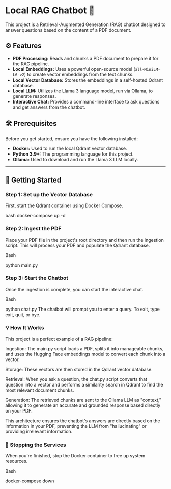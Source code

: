 # Local RAG Chatbot 🔮

This project is a Retrieval-Augmented Generation (RAG) chatbot designed to answer questions based on the content of a PDF document.

## ⚙️ Features

* **PDF Processing:** Reads and chunks a PDF document to prepare it for the RAG pipeline.
* **Local Embeddings:** Uses a powerful open-source model (`all-MiniLM-L6-v2`) to create vector embeddings from the text chunks.
* **Local Vector Database:** Stores the embeddings in a self-hosted Qdrant database.
* **Local LLM:** Utilizes the Llama 3 language model, run via Ollama, to generate responses.
* **Interactive Chat:** Provides a command-line interface to ask questions and get answers from the chatbot.

## 🛠️ Prerequisites

Before you get started, ensure you have the following installed:

* **Docker:** Used to run the local Qdrant vector database.
* **Python 3.9+:** The programming language for this project.
* **Ollama:** Used to download and run the Llama 3 LLM locally.

---

## 🚀 Getting Started

### Step 1: Set up the Vector Database

First, start the Qdrant container using Docker Compose.

bash
docker-compose up -d

### Step 2: Ingest the PDF
Place your PDF file in the project's root directory and then run the ingestion script. This will process your PDF and populate the Qdrant database.

Bash

python main.py
### Step 3: Start the Chatbot
Once the ingestion is complete, you can start the interactive chat.

Bash

python chat.py
The chatbot will prompt you to enter a query. To exit, type exit, quit, or bye.

### 💡 How It Works
This project is a perfect example of a RAG pipeline:

Ingestion: The main.py script loads a PDF, splits it into manageable chunks, and uses the Hugging Face embeddings model to convert each chunk into a vector.

Storage: These vectors are then stored in the Qdrant vector database.

Retrieval: When you ask a question, the chat.py script converts that question into a vector and performs a similarity search in Qdrant to find the most relevant document chunks.

Generation: The retrieved chunks are sent to the Ollama LLM as "context," allowing it to generate an accurate and grounded response based directly on your PDF.

This architecture ensures the chatbot's answers are directly based on the information in your PDF, preventing the LLM from "hallucinating" or providing irrelevant information.

### 🧹 Stopping the Services

When you're finished, stop the Docker container to free up system resources.

Bash

docker-compose down

